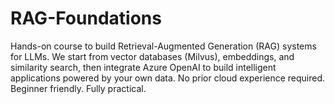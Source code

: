 # RAG-Foundations
Hands-on course to build Retrieval-Augmented Generation (RAG) systems for LLMs. We start from vector databases (Milvus), embeddings, and similarity search, then integrate Azure OpenAI to build intelligent applications powered by your own data.  No prior cloud experience required. Beginner friendly. Fully practical.
